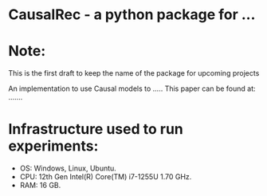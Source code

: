 # CausalRec - a python package for ... 
# Note: 
This is the first draft to keep the name of the package for upcoming projects


An implementation to use Causal models to  .....
This paper can be found at: .......

# Infrastructure used to run experiments:
* OS: Windows, Linux, Ubuntu.
* CPU: 12th Gen Intel(R) Core(TM) i7-1255U   1.70 GHz.
* RAM: 16 GB.

